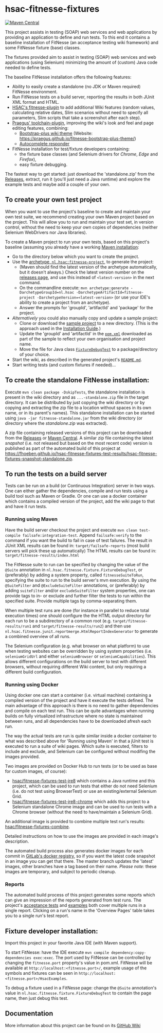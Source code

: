 # hsac-fitnesse-fixtures
[![Maven Central](https://img.shields.io/maven-central/v/nl.hsac/hsac-fitnesse-fixtures.svg?maxAge=86400)](https://mvnrepository.com/artifact/nl.hsac/hsac-fitnesse-fixtures)

This project assists in testing (SOAP) web services and web applications by providing an application to define and run tests. To this end it contains a baseline installation of FitNesse (an acceptance testing wiki framework) and some FitNesse fixture (base) classes.

The fixtures provided aim to assist in testing (SOAP) web services and web applications (using Selenium) minimizing the amount of (custom) Java code needed to define tests.

The baseline FitNesse installation offers the following features:
* Ability to easily create a standalone (no JDK or Maven required) FitNesse environment.
* Run FitNesse tests on a build server, reporting the results in both JUnit XML format and HTML.
* [HSAC's fitnesse-plugin](https://github.com/fhoeben/hsac-fitnesse-plugin) to add additional Wiki features (random values, calculating relative dates, 
  Slim scenarios without need to specify all parameters, Slim scripts that take a screenshot after each step).
* [Praegus' toolchain-plugin](https://github.com/praegus/toolchain-fitnesse-plugin), improving the wiki's look and feel and page editing features, combining:
    - [Bootstrap-plus wiki theme](https://github.com/praegus/fitnesse-bootstrap-plus-theme) (Website: https://praegus.github.io/fitnesse-bootstrap-plus-theme/)
    - [Autocomplete responder](https://github.com/praegus/fitnesse-autocomplete-responder)
* FitNesse installation for test/fixture developers containing:
    - the fixture base classes (and Selenium drivers for _Chrome_, _Edge_ and _Firefox_),
    - easy fixture debugging.

The fastest way to get started: just download the 'standalone.zip' from the 
[Releases](https://github.com/fhoeben/hsac-fitnesse-fixtures/releases/latest), extract, run it (you'll just need a
Java runtime) and explore the example tests and maybe add a couple of your own.

## To create your own test project
When you want to use the project's baseline to create and maintain your own test suite, we recommend creating your own Maven project based on the project. This will allow you to run and maintain your test set, in version control, without the need to keep your own copies of dependencies (neither Selenium WebDrivers nor Java libraries).

To create a Maven project to run your own tests, based on this project's baseline (assuming you already have a working [Maven installation](https://maven.apache.org/guides/getting-started/maven-in-five-minutes.html):
 * Go to the directory below which you want to create the project.
 * Use the [archetype, `nl.hsac:fitnesse-project`,](https://github.com/fhoeben/fitnesse-project-archetype) to generate the project: 
   * (Maven should find the latest version of the archetype automatically, but it doesn't always.) Check the latest version number on the [releases page](https://github.com/fhoeben/fitnesse-project-archetype/releases/latest), and use this instead of `<latest-version>` in the next command.
   * On the commandline execute: `mvn archetype:generate -DarchetypeGroupId=nl.hsac -DarchetypeArtifactId=fitnesse-project -DarchetypeVersion=<latest-version>` (or use your IDE's ability to create a project from an archetype).
   * Answer the prompts for 'groupId', 'artifactId' and 'package' for the project.
 * _Alternatively_ you could also manually copy and update a sample project: 
   * Clone or download the [sample project](https://github.com/fhoeben/sample-fitnesse-project) to a new directory. (This is the approach used in the [Installation Guide](https://github.com/fhoeben/hsac-fitnesse-fixtures/wiki/Installation-Guide).)
   * Update the 'groupId' and 'artifactId' in the [`pom.xml`](https://github.com/fhoeben/sample-fitnesse-project/blob/master/pom.xml) downloaded as part of the sample to reflect your own organisation and project name.
   * Move the file for Java class [`FixtureDebugTest`](https://github.com/fhoeben/sample-fitnesse-project/blob/master/src/test/java/nl/hsac/fitnesse/sample_project/FixtureDebugTest.java) to a package/directory of your choice.
 * Start the wiki, as described in the generated project's [`README.md`](https://github.com/fhoeben/fitnesse-project-archetype/blob/master/src/main/resources/archetype-resources/README.md#running-locally).
 * Start writing tests (and custom fixtures if needed)...

## To create the standalone FitNesse installation:
Execute `mvn clean package -DskipTests`, the standalone installation is present in the wiki
directory and as `...-standalone.zip` file in the target directory. It can be distributed by just copying the wiki directory or by copying and extracting the zip file to a location without spaces in its own name, or in its parent's names).
This standalone installation can be started using `java -jar fitnesse-standalone.jar` from the wiki directory (or directory where the _standalone.zip_ was extracted).

A zip file containing released versions of this project can be downloaded from the [Releases](https://github.com/fhoeben/hsac-fitnesse-fixtures/releases/latest) or [Maven Central](https://repository.sonatype.org/service/local/artifact/maven/redirect?r=central-proxy&g=nl.hsac&a=hsac-fitnesse-fixtures&c=standalone&p=zip&v=RELEASE).
A similar zip file containing the latest *snapshot* (i.e. not released but based on the most recent code) version is published as part of the automated build of this project at https://fhoeben.github.io/hsac-fitnesse-fixtures-test-results/hsac-fitnesse-fixtures-snapshot-standalone.zip.

## To run the tests on a build server
Tests can be run on a build (or Continuous Integration) server in two ways. One can either gather the dependencies, compile and run tests using a build tool such as Maven or Gradle. Or one can use a docker container which contains a compiled version of the project, add the wiki page to that and have it run tests.

### Running using Maven
Have the build server checkout the project and execute `mvn clean test-compile failsafe:integration-test`. Append `failsafe:verify` to the command if you want the build to fail in case of test failures.
The result in JUnit XML results can be found in: `target/failsafe-reports` (most build servers will pick these up automatically)
The HTML results can be found in: `target/fitnesse-results/index.html`

The FitNesse suite to run can be specified by changing the value of the `@Suite` annotation in `nl.hsac.fitnesse.fixture.FixtureDebugTest`, or (preferably) by adding a system property, called `fitnesseSuiteToRun`, specifying the suite to run to the build server's mvn execution.
By using the `@SuiteFilter` and `@ExcludeSuiteFilter` annotations, or (preferably) by adding `suiteFilter` and/or `excludeSuiteFilter` system properties, one can provide tags to in- or exclude and further filter the tests to run within the specified suite. Provide multiple tags by comma-separating them.

When multiple test runs are done (for instance in parallel to reduce total execution times) one should configure the the HTML output directory for each run to be a subdirectory of a common root (e.g. `target/fitnesse-results/run1` and `target/fitnesse-results/run2`) and then use `nl.hsac.fitnesse.junit.reportmerge.HtmlReportIndexGenerator` to generate a combined overview of all runs.

The Selenium configuration (e.g. what browser on what platform) to use when testing websites can be overridden by using system properties (i.e. `seleniumGridUrl` and either `seleniumBrowser` or `seleniumCapabilities`).
This allows different configurations on the build server to test with different browsers, without requiring different Wiki content, but only requiring a different build configuration.

### Running using Docker
Using docker one can start a container (i.e. virtual machine) containing a compiled version of the project and have it execute the tests defined. The main advantage of this approach is there is no need to gather dependencies and compile on each test run. This can be quite advantages when running builds on fully virtualized infrastructure where no state is maintained between runs, and all dependencies have to be downloaded afresh each run.

The way the actual tests are run is quite similar inside a docker container to what was described above for 'Running using Maven' in that a jUnit test is executed to run a suite of wiki pages.
Which suite is executed, filters to include and exclude, and Selenium can be configured without modifing the images provided.

Two images are provided on Docker Hub to run tests (or to be used as base for custom images, of course):
 * [hsac/fitnesse-fixtures-test-jre8](https://hub.docker.com/r/hsac/fitnesse-fixtures-test-jre8/) which contains a Java runtime and this project, which can be used to run tests that either do not need Selenium (i.e. do not test using BrowserTest) or use an existing/external Selenium Grid.
 * [hsac/fitnesse-fixtures-test-jre8-chrome](https://hub.docker.com/r/hsac/fitnesse-fixtures-test-jre8-chrome/) which adds this project to a Selenium standalone Chrome image and can be used to run tests with a Chrome browser (without the need to have/maintain a Selenium Grid).

An additional image is provided to combine multiple test run's results: [hsac/fitnesse-fixtures-combine](https://hub.docker.com/r/hsac/fitnesse-fixtures-combine).

Detailed instructions on how to use the images are provided in each image's description.

The automated build process also generates docker images for each commit in [GitLab's docker registry](https://gitlab.com/hsac-fitnesse/hsac-fitnesse-fixtures/container_registry), so if you want the latest code snapshot in an image you can get that there.
The master branch updates the 'latest' images, other branches have a tag based on their name. *Please note:* these images are temporary, and subject to periodic cleanup.

### Reports
The automated build process of this project generates some reports which can give an impression of the reports generated from test runs. The project's [acceptance tests](https://gitlab.com/hsac-fitnesse/hsac-fitnesse-fixtures/-/jobs/artifacts/master/file/test-results/index.html?job=reports-combine) and [examples](https://gitlab.com/hsac-fitnesse/hsac-fitnesse-fixtures/-/jobs/artifacts/master/file/example-results/index.html?job=example-reports-combine) both cover multiple runs in a single report. Clicking on a run's name in the 'Overview Pages' table takes you to a single run's test report.

## Fixture developer installation:
Import this project in your favorite Java IDE (with Maven support).

To start FitNesse: have the IDE execute `mvn compile dependency:copy-dependencies exec:exec`. The port used by FitNesse can be controlled by changing the `fitnesse.port` property's value in pom.xml.
FitNesse will be available at `http://localhost:<fitnesse.port>/`, example usage of the symbols and fixtures can be seen in `http://localhost:<fitnesse.port>/HsacExamples`.

To debug a fixture used in a FitNesse page: change the `@Suite` annotation's value in `nl.hsac.fitnesse.fixture.FixtureDebugTest` to contain the page name, then just debug this test.

## Documentation
More information about this project can be found on its [GitHub Wiki](https://github.com/fhoeben/hsac-fitnesse-fixtures/wiki)
